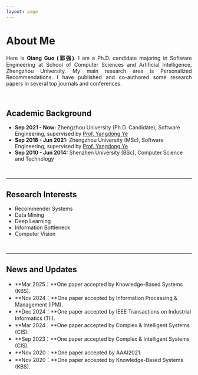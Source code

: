 ```yaml
---
layout: page
---
```


# About Me

<!-- <img src="https://caihanlin.com/caihanlin.jpg" class="floatpic" width="360" height="480"> -->
<p align="justify">Here is <b>Qiang Guo (郭强)</b>. I am a  Ph.D. candidate majoring in Software Engineering at School of Computer Sciences and Artificial Intelligence, Zhengzhou University. My main research area is Personalized Recommendations. I have published and co-authored some research papers in several top journals and conferences.</p>
<br>

## Academic Background

<!-- **<font color='red'>[Highlight]</font> I am looking for PhD to start in 2025 Fall. Contact me if you have any leads!** -->

- **Sep 2021 - Now:** Zhengzhou University (Ph.D. Candidate), Software Engineering, supervised by [Prof. Yangdong Ye](http://www5.zzu.edu.cn/mlis/)
- **Sep 2018 - Jun 2021:** Zhengzhou University (MSc), Software Engineering, supervised by [Prof. Yangdong Ye](http://www5.zzu.edu.cn/mlis/)
- **Sep 2010 - Jun 2014:** Shenzhen University (BSc), Computer Science and Technology

<!-- - Expect to apply for a one-year MSc in the UK and will graduate in 2025. Looking for PhD position after MSc! -->
<br>

---

## Research Interests

- Recommender Systems
- Data Mining
- Deep Learning
- Information Bottleneck
- Computer Vision
<!-- -  <p align="justify">My current research focuses on practical problems brought about by the era of big data. Knowledge graph, as an important form of the existence of a large number of data, its representation learning can play an important role in quite a number of practical applications, including Question Answering, Intelligent Search, Bioinformatics, Recommender System, and so on. I wish to devote my talent to this meaningful issue and bring well-being to society.</p> -->
<br>

---

## News and Updates

- **Mar 2025：**One paper accepted by Knowledge-Based Systems (KBS).
- **Nov 2024：**One paper accepted by Information Processing & Management (IPM).
- **Dec 2024：**One paper accepted by IEEE Transactions on Industrial Informatics (TII).
- **Mar 2024：**One paper accepted by Complex & Intelligent Systems (CIS).
- **Sep 2023：**One paper accepted by Complex & Intelligent Systems (CIS).
- **Nov 2020：**One paper accepted by AAAI2021.
- **Nov 2020：**One paper accepted by Knowledge-Based Systems (KBS).
